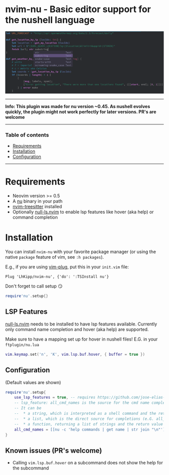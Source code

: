 # nvim-nu - Basic editor support for the nushell language

![nu example](assets/nu-example.png)

---

**Info: This plugin was made for nu version ~0.45. As nushell evolves quickly, the plugin might not work perfectly for later versions. PR's are welcome**

---

### Table of contents

* [Requirements](#requirements)
* [Installation](#installation)
* [Configuration](#installation)
---

# Requirements

- Neovim version >= 0.5
- A [nu](https://github.com/nushell/nushell/releases) binary in your path
- [nvim-treesitter](https://github.com/nvim-treesitter/nvim-treesitter/blob/master/README.md#quickstart) installed
- Optionally [null-ls.nvim](https://github.com/jose-elias-alvarez/null-ls.nvim) to enable lsp features like hover (aka help) or command completion

# Installation

You can install `nvim-nu` with your favorite package manager (or using the native `package` feature of vim, see `:h packages`).

E.g., if you are using [vim-plug](https://github.com/junegunn/vim-plug), put this in your `init.vim` file:

```vim
Plug 'LhKipp/nvim-nu', {'do': ':TSInstall nu'}
```

Don't forget to call setup :smirk:
```lua
require'nu'.setup{}
```

## LSP Features

[null-ls.nvim](https://github.com/jose-elias-alvarez/null-ls.nvim) needs to be installed to have lsp features available. Currently only command name completion and hover (aka help) are supported.

Make sure to have a mapping set up for hover in nushell files! E.G. in your `ftplugin/nu.lua`
```lua
vim.keymap.set('n', 'K', vim.lsp.buf.hover, { buffer = true })
```

## Configuration
(Default values are shown)
```lua
require'nu'.setup{
    use_lsp_features = true, -- requires https://github.com/jose-elias-alvarez/null-ls.nvim
    -- lsp_feature: all_cmd_names is the source for the cmd name completion.
    -- It can be
    --  * a string, which is interpreted as a shell command and the returned list is the source for completions (requires plenary.nvim)
    --  * a list, which is the direct source for completions (e.G. all_cmd_names = {"echo", "to csv", ...})
    --  * a function, returning a list of strings and the return value is used as the source for completions
    all_cmd_names = [[nu -c 'help commands | get name | str join "\n"']]
}
```

## Known issues (PR's welcome)

* Calling `vim.lsp.buf.hover` on a subcommand does not show the help for the subcommand
